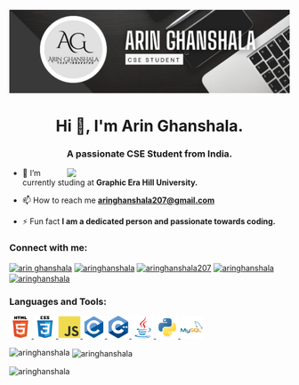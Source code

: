 ![logo](https://github.com/aringhanshala/aringhanshala/blob/main/bg_profile_img.jpg)
<h1 align="center">Hi 👋, I'm Arin Ghanshala.</h1>
<h3 align="center">A passionate CSE Student from India.</h3>

<img align="right" style="width:400px;" src="https://camo.githubusercontent.com/7de37139d0b4c1ce40865e799b446c0e963a3dd8fb68d239707237c40604fa3d/68747470733a2f2f63646e2e6472696262626c652e636f6d2f75736572732f3733303730332f73637265656e73686f74732f363538313234332f6176656e746f2e676966">

- 🔭 I’m currently studing at **Graphic Era Hill University.**

- 📫 How to reach me **aringhanshala207@gmail.com**

- ⚡ Fun fact **I am a dedicated person and passionate towards coding.**

<h3 align="left">Connect with me:</h3>
<p align="left">
<a href="https://linkedin.com/in/arin-ghanshala" target="blank"><img align="center" src="https://raw.githubusercontent.com/rahuldkjain/github-profile-readme-generator/master/src/images/icons/Social/linked-in-alt.svg" alt="arin ghanshala" height="30" width="40" /></a>
<a href="https://www.codechef.com/users/aringhanshala" target="blank"><img align="center" src="https://cdn.jsdelivr.net/npm/simple-icons@3.1.0/icons/codechef.svg" alt="aringhanshala" height="30" width="40" /></a>
<a href="https://www.hackerrank.com/aringhanshala207" target="blank"><img align="center" src="https://raw.githubusercontent.com/rahuldkjain/github-profile-readme-generator/master/src/images/icons/Social/hackerrank.svg" alt="aringhanshala207" height="30" width="40" /></a>
<a href="https://codeforces.com/profile/aringhanshala" target="blank"><img align="center" src="https://raw.githubusercontent.com/rahuldkjain/github-profile-readme-generator/master/src/images/icons/Social/codeforces.svg" alt="aringhanshala" height="30" width="40" /></a>
<a href="https://www.leetcode.com/aringhanshala" target="blank"><img align="center" src="https://raw.githubusercontent.com/rahuldkjain/github-profile-readme-generator/master/src/images/icons/Social/leet-code.svg" alt="aringhanshala" height="30" width="40" /></a>
</p>

<h3 align="left">Languages and Tools:</h3>
<p align="left"> <a href="https://www.w3.org/html/" target="_blank" rel="noreferrer"> <img src="https://raw.githubusercontent.com/devicons/devicon/master/icons/html5/html5-original-wordmark.svg" alt="html5" width="40" height="40"/> </a> <a href="https://www.w3schools.com/css/" target="_blank" rel="noreferrer"> <img src="https://raw.githubusercontent.com/devicons/devicon/master/icons/css3/css3-original-wordmark.svg" alt="css3" width="40" height="40"/> </a> <a href="https://developer.mozilla.org/en-US/docs/Web/JavaScript" target="_blank" rel="noreferrer"> <img src="https://raw.githubusercontent.com/devicons/devicon/master/icons/javascript/javascript-original.svg" alt="javascript" width="40" height="40"/> </a><a href="https://www.cprogramming.com/" target="_blank" rel="noreferrer"> <img src="https://raw.githubusercontent.com/devicons/devicon/master/icons/c/c-original.svg" alt="c" width="40" height="40"/> </a> <a href="https://www.w3schools.com/cpp/" target="_blank" rel="noreferrer"> <img src="https://raw.githubusercontent.com/devicons/devicon/master/icons/cplusplus/cplusplus-original.svg" alt="cplusplus" width="40" height="40"/> </a> <a href="https://www.java.com" target="_blank" rel="noreferrer"> <img src="https://raw.githubusercontent.com/devicons/devicon/master/icons/java/java-original.svg" alt="java" width="40" height="40"/> </a>  <a href="https://www.python.org" target="_blank" rel="noreferrer"> <img src="https://raw.githubusercontent.com/devicons/devicon/master/icons/python/python-original.svg" alt="python" width="40" height="40"/> </a><a href="https://www.mysql.com/" target="_blank" rel="noreferrer"> <img src="https://raw.githubusercontent.com/devicons/devicon/master/icons/mysql/mysql-original-wordmark.svg" alt="mysql" width="40" height="40"/> </a>  </p>

<p><img align="left" src="https://github-readme-stats.vercel.app/api/top-langs?username=aringhanshala&show_icons=true&locale=en&layout=compact" alt="aringhanshala" /></p>

<p>&nbsp;<img align="center" src="https://github-readme-stats.vercel.app/api?username=aringhanshala&show_icons=true&locale=en" alt="aringhanshala" /></p>

<p><img align="center" src="https://github-readme-streak-stats.herokuapp.com/?user=aringhanshala&" alt="aringhanshala" /></p>
